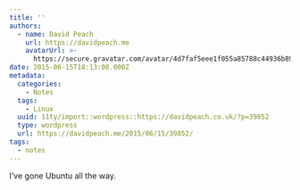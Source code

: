 ```yaml
---
title: ''
authors:
  - name: David Peach
    url: https://davidpeach.me
    avatarUrl: >-
      https://secure.gravatar.com/avatar/4d7faf5eee1f055a85788c44936b8995eaab6dfb004e7854ec747ccb272e91ee?s=96&d=mm&r=g
date: 2015-06-15T18:13:00.000Z
metadata:
  categories:
    - Notes
  tags:
    - Linux
  uuid: 11ty/import::wordpress::https://davidpeach.co.uk/?p=39852
  type: wordpress
  url: https://davidpeach.me/2015/06/15/39852/
tags:
  - notes
---
```

I’ve gone Ubuntu all the way.